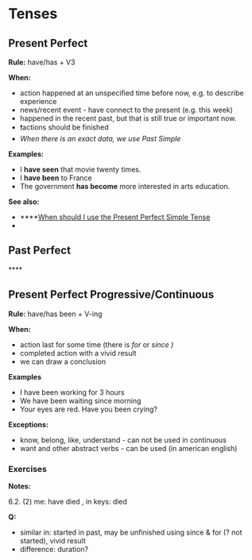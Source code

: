 # Tenses

## Present Perfect 

**Rule:** have/has + V3

**When:**

* action happened at an unspecified time before now, e.g. to describe experience
* news/recent event - have connect to the present \(e.g. this week\) 
* happened in the recent past, but that is still true or important now.
* ❗actions should be finished
* _When there is an exact data, we use Past Simple_  

**Examples:**

* I **have seen** that movie twenty times.
* I **have been** to France
* The government **has become** more interested in arts education.

**See also:** 

* \*\*\*\*[When should I use the Present Perfect Simple Tense](https://www.perfect-english-grammar.com/present-perfect-use.html) 
* 
## Past Perfect 

\*\*\*\*

## Present Perfect Progressive/Continuous 

**Rule:**  have/has been + V-ing

**When:** 

* action last for some time \(there is _for_ or _since \)_
* completed action with a vivid result
* we can draw a conclusion

**Examples**

* I have been working for 3 hours
* We have been waiting since morning
* Your eyes are red. Have you been crying?

**Exceptions:** 

* know, belong, like, understand - can not be used in continuous 
* want and other abstract verbs - can be used \(in american english\) 



### Exercises  


**Notes:**

6.2. \(2\) me: have died , in keys: died 

**Q:**

* similar in: started in past, may be unfinished using since & for \(? not started\),  vivid result 
* difference: duration? 

